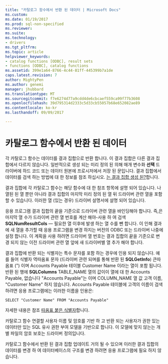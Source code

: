 ```yaml
---
title: "카탈로그 함수에서 반환 된 데이터 | Microsoft Docs"
ms.custom: 
ms.date: 01/19/2017
ms.prod: sql-non-specified
ms.reviewer: 
ms.suite: 
ms.technology:
- drivers
ms.tgt_pltfrm: 
ms.topic: article
helpviewer_keywords:
- catalog functions [ODBC], result sets
- functions [ODBC], catalog functions
ms.assetid: 399e1a64-8766-4c44-81ff-445399b7a1de
caps.latest.revision: 7
author: MightyPen
ms.author: genemi
manager: jhubbard
ms.translationtype: MT
ms.sourcegitcommit: f7e6274d77a9cdd4de6cbcaef559ca99f77b3608
ms.openlocfilehash: 39d795314d2333c5d33cb55057b68e652082ae89
ms.contentlocale: ko-kr
ms.lasthandoff: 09/09/2017

---
```

# <a name="data-returned-by-catalog-functions"></a>카탈로그 함수에서 반환 된 데이터
각 카탈로그 함수는 데이터를 결과 집합으로 반환 합니다. 이 결과 집합은 다른 결과 집합에서 다르지 않습니다. 일반적으로 생성 되는 미리 정의 된 의해 매개 변수화 **선택** 드라이버에 하드 코드 또는 데이터 원본에 프로시저에서 저장 된 문입니다. 결과 집합에서 데이터를 검색 하는 방법에 대 한 정보를 참조 하십시오. [는 결과 집합 생성 된?](../../../odbc/reference/develop-app/was-a-result-set-created.md)합니다.  
  
 결과 집합에 각 카탈로그 함수는 해당 함수에 대 한 참조 항목에 설명 되어 있습니다. 나열된 된 열 뿐만 아니라 결과 집합의 마지막 미리 정의 된 열 뒤 드라이버 관련 열을 포함할 수 있습니다. 이러한 열 (있는 경우) 드라이버 설명서에 설명 되어 있습니다.  
  
 응용 프로그램 결과 집합의 끝을 기준으로 드라이버 관련 열을 바인딩해야 합니다. 즉,은 마지막 열 수가 드라이버 관련 열 번호를 계산 해야-사용 하 여 검색 **SQLNumResultCols** — 필요한 열 이후에 발생 하는 열 수를 뺀 합니다. 이 인해 결과에 새 열을 추가할 때 응용 프로그램을 변경 하지는 버전의 ODBC 또는 드라이버 나중에 설정 합니다. 이 계획을 사용 하려면 드라이버 열 번호는 결과 집합의 끝을 기준으로 변경 되지 않는 이전 드라이버 관련 열 앞에 새 드라이버별 열 추가 해야 합니다.  
  
 결과 집합에 반환 되는 식별자는 특수 문자를 포함 하는 경우에 인용 되지 않습니다. 예를 들어 식별자 역따옴표 문자 (드라이버 관련 되며를 통해 반환 된 **SQLGetInfo**) 큰따옴표 (") 이며 Accounts Payable 테이블 Customer Name 이라는 열이 포함 됩니다. 반환 된 행에 **SQLColumns** TABLE_NAME 열의 값이이 열에 대 한 Accounts Payable, 없습니다 "Accounts Payable"는 이며 COLUMN_NAME 열 값 고객 이름, "Customer Name" 하지 않습니다. Accounts Payable 테이블에 고객의 이름이 검색 하려면 응용 프로그램에는 이러한 이름을 인용은:  
  
```  
SELECT "Customer Name" FROM "Accounts Payable"  
```  
  
 자세한 내용은 참조 [따옴표 붙은 식별자](../../../odbc/reference/develop-app/quoted-identifiers.md)합니다.  
  
 카탈로그 함수 연결할 사용자 이름 및 암호를 기반 하 고 반환 되는 사용자가 권한 있는 데이터만 있는 SQL 유사 권한 부여 모델을 기반으로 합니다. 이 모델에 맞지 않는는 개별 파일의 암호 보호는 드라이버 정의입니다.  
  
 카탈로그 함수에서 반환 된 결과 집합 업데이트 거의 될 수 있으며 이러한 결과 집합의 데이터를 변경 하 여 데이터베이스의 구조를 변경 하려면 응용 프로그램에 필요 하지 않습니다.
